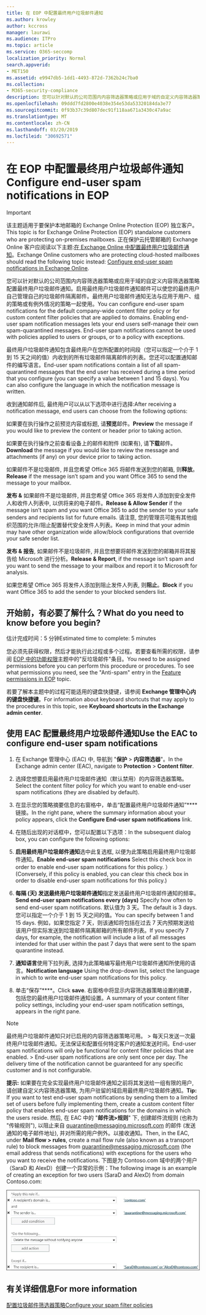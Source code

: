 ```yaml
---
title: 在 EOP 中配置最终用户垃圾邮件通知
ms.author: krowley
author: kccross
manager: laurawi
ms.audience: ITPro
ms.topic: article
ms.service: O365-seccomp
localization_priority: Normal
search.appverid:
- MET150
ms.assetid: e9947db5-1dd1-4493-872d-7362b24c7ba0
ms.collection:
- M365-security-compliance
description: 您可以针对默认的公司范围内内容筛选器策略或应用于域的自定义内容筛选器策略配置最终用户垃圾邮件通知。
ms.openlocfilehash: 09ddd7fd2800e4038e354e53da53320184da3e77
ms.sourcegitcommit: 0f93b37c39d807dec91f118aa671a3430c47a9ac
ms.translationtype: MT
ms.contentlocale: zh-CN
ms.lasthandoff: 03/20/2019
ms.locfileid: "30692571"
---
```

# <a name="configure-end-user-spam-notifications-in-eop"></a><span data-ttu-id="07ac0-103">在 EOP 中配置最终用户垃圾邮件通知</span><span class="sxs-lookup"><span data-stu-id="07ac0-103">Configure end-user spam notifications in EOP</span></span>
  
> [!IMPORTANT]
> <span data-ttu-id="07ac0-104">该主题适用于要保护本地邮箱的 Exchange Online Protection (EOP) 独立客户。</span><span class="sxs-lookup"><span data-stu-id="07ac0-104">This topic is for Exchange Online Protection (EOP) standalone customers who are protecting on-premises mailboxes.</span></span> <span data-ttu-id="07ac0-105">正在保护云托管邮箱的 Exchange Online 客户应阅读以下主题:[在 Exchange Online 中配置最终用户垃圾邮件通知](configure-end-user-spam-notifications-in-exchange-online.md)。</span><span class="sxs-lookup"><span data-stu-id="07ac0-105">Exchange Online customers who are protecting cloud-hosted mailboxes should read the following topic instead: [Configure end-user spam notifications in Exchange Online](configure-end-user-spam-notifications-in-exchange-online.md).</span></span> 
  
<span data-ttu-id="07ac0-p102">您可以针对默认的公司范围内内容筛选器策略或应用于域的自定义内容筛选器策略配置最终用户垃圾邮件通知。启用最终用户垃圾邮件通知邮件可以使您的最终用户自己管理自己的垃圾邮件隔离邮件。最终用户垃圾邮件通知无法与应用于用户、组的策略或有例外情况的策略一起使用。</span><span class="sxs-lookup"><span data-stu-id="07ac0-p102">You can configure end-user spam notifications for the default company-wide content filter policy or for custom content filter policies that are applied to domains. Enabling end-user spam notification messages lets your end users self-manage their own spam-quarantined messages. End-user spam notifications cannot be used with policies applied to users or groups, or to a policy with exceptions.</span></span>
  
<span data-ttu-id="07ac0-p103">最终用户垃圾邮件通知包含最终用户在您所配置的时间段（您可以指定一个介于 1 到 15 天之间的值）内收到的所有垃圾邮件隔离邮件的列表。您还可以配置通知邮件的编写语言。</span><span class="sxs-lookup"><span data-stu-id="07ac0-p103">End-user spam notifications contain a list of all spam-quarantined messages that the end user has received during a time period that you configure (you can specify a value between 1 and 15 days). You can also configure the language in which the notification message is written.</span></span>
  
<span data-ttu-id="07ac0-111">收到通知邮件后, 最终用户可以从以下选项中进行选择:</span><span class="sxs-lookup"><span data-stu-id="07ac0-111">After receiving a notification message, end users can choose from the following options:</span></span>

<span data-ttu-id="07ac0-112">如果要在执行操作之前预览内容或标题, 请**预览**邮件。</span><span class="sxs-lookup"><span data-stu-id="07ac0-112">**Preview** the message if you would like to preview the content or header prior to taking action.</span></span>

<span data-ttu-id="07ac0-113">如果要在执行操作之前查看设备上的邮件和附件 (如果有), 请**下载**邮件。</span><span class="sxs-lookup"><span data-stu-id="07ac0-113">**Download** the message if you would like to review the message and attachments (if any) on your device prior to taking action.</span></span>

<span data-ttu-id="07ac0-114">如果邮件不是垃圾邮件, 并且您希望 Office 365 将邮件发送到您的邮箱, 则**释放**。</span><span class="sxs-lookup"><span data-stu-id="07ac0-114">**Release** if the message isn’t spam and you want Office 365 to send the message to your mailbox.</span></span>

<span data-ttu-id="07ac0-115">**发布 &** 如果邮件不是垃圾邮件, 并且您希望 Office 365 将发件人添加到安全发件人和收件人列表中, 以供将来的电子邮件。</span><span class="sxs-lookup"><span data-stu-id="07ac0-115">**Release & Allow Sender** if the message isn’t spam and you want Office 365 to add the sender to your safe senders and recipients list for future emails.</span></span> <span data-ttu-id="07ac0-116">请注意, 您的管理员可能有其他组织范围的允许/阻止配置替代安全发件人列表。</span><span class="sxs-lookup"><span data-stu-id="07ac0-116">Keep in mind that your admin may have other organization wide allow/block configurations that override your safe sender list.</span></span>

<span data-ttu-id="07ac0-117">**发布 & 报告**, 如果邮件不是垃圾邮件, 并且您想要将邮件发送到您的邮箱并将其报告给 Microsoft 进行分析。</span><span class="sxs-lookup"><span data-stu-id="07ac0-117">**Release & Report**, if the message isn’t spam and you want to send the message to your mailbox and report it to Microsoft for analysis.</span></span>

<span data-ttu-id="07ac0-118">如果您希望 Office 365 将发件人添加到阻止发件人列表, 则**阻止**。</span><span class="sxs-lookup"><span data-stu-id="07ac0-118">**Block** if you want Office 365 to add the sender to your blocked senders list.</span></span>
  
## <a name="what-do-you-need-to-know-before-you-begin"></a><span data-ttu-id="07ac0-119">开始前，有必要了解什么？</span><span class="sxs-lookup"><span data-stu-id="07ac0-119">What do you need to know before you begin?</span></span>
<span data-ttu-id="07ac0-120"><a name="sectionSection0"> </a></span><span class="sxs-lookup"><span data-stu-id="07ac0-120"></span></span>

<span data-ttu-id="07ac0-121">估计完成时间：5 分钟</span><span class="sxs-lookup"><span data-stu-id="07ac0-121">Estimated time to complete: 5 minutes</span></span>
  
<span data-ttu-id="07ac0-p105">您必须先获得权限，然后才能执行此过程或多个过程。若要查看所需的权限，请参阅 [EOP 中的功能权限](eop/feature-permissions-in-eop.md)主题中的"反垃圾邮件"条目。</span><span class="sxs-lookup"><span data-stu-id="07ac0-p105">You need to be assigned permissions before you can perform this procedure or procedures. To see what permissions you need, see the "Anti-spam" entry in the [Feature permissions in EOP](eop/feature-permissions-in-eop.md) topic.</span></span> 
  
<span data-ttu-id="07ac0-124">若要了解本主题中的过程可能适用的键盘快捷键，请参阅 **Exchange 管理中心内的键盘快捷键**。</span><span class="sxs-lookup"><span data-stu-id="07ac0-124">For information about keyboard shortcuts that may apply to the procedures in this topic, see **Keyboard shortcuts in the Exchange admin center**.</span></span>
  
## <a name="use-the-eac-to-configure-end-user-spam-notifications"></a><span data-ttu-id="07ac0-125">使用 EAC 配置最终用户垃圾邮件通知</span><span class="sxs-lookup"><span data-stu-id="07ac0-125">Use the EAC to configure end-user spam notifications</span></span>

1. <span data-ttu-id="07ac0-126">在 Exchange 管理中心 (EAC) 中, 导航到 "**保护** \> **内容筛选器**"。</span><span class="sxs-lookup"><span data-stu-id="07ac0-126">In the Exchange admin center (EAC), navigate to **Protection** \> **Content filter**.</span></span>
    
2. <span data-ttu-id="07ac0-127">选择您想要启用最终用户垃圾邮件通知（默认禁用）的内容筛选器策略。</span><span class="sxs-lookup"><span data-stu-id="07ac0-127">Select the content filter policy for which you want to enable end-user spam notifications (they are disabled by default).</span></span>
    
3. <span data-ttu-id="07ac0-128">在显示您的策略摘要信息的右窗格中，单击“配置最终用户垃圾邮件通知”\*\*\*\* 链接。</span><span class="sxs-lookup"><span data-stu-id="07ac0-128">In the right pane, where the summary information about your policy appears, click the **Configure End-user spam notifications** link.</span></span> 
    
4. <span data-ttu-id="07ac0-129">在随后出现的对话框中，您可以配置以下选项：</span><span class="sxs-lookup"><span data-stu-id="07ac0-129">In the subsequent dialog box, you can configure the following options:</span></span>
    
1. <span data-ttu-id="07ac0-130">**启用最终用户垃圾邮件通知**选中此复选框, 以便为此策略启用最终用户垃圾邮件通知。</span><span class="sxs-lookup"><span data-stu-id="07ac0-130">**Enable end-user spam notifications** Select this check box in order to enable end-user spam notifications for this policy.</span></span> <span data-ttu-id="07ac0-131">）</span><span class="sxs-lookup"><span data-stu-id="07ac0-131">(Conversely, if this policy is enabled, you can clear this check box in order to disable end-user spam notifications for this policy.)</span></span> 
    
2. <span data-ttu-id="07ac0-132">**每隔 (天) 发送最终用户垃圾邮件通知**指定发送最终用户垃圾邮件通知的频率。</span><span class="sxs-lookup"><span data-stu-id="07ac0-132">**Send end-user spam notifications every (days)** Specify how often to send end-user spam notifications.</span></span> <span data-ttu-id="07ac0-133">默认值为 3 天。</span><span class="sxs-lookup"><span data-stu-id="07ac0-133">The default is 3 days.</span></span> <span data-ttu-id="07ac0-134">您可以指定一个介于 1 到 15 天之间的值。</span><span class="sxs-lookup"><span data-stu-id="07ac0-134">You can specify between 1 and 15 days.</span></span> <span data-ttu-id="07ac0-135">例如，如果您指定 7 天，则该通知将包括在过去 7 天内预期发送给该用户但实际发送到垃圾邮件隔离邮箱的所有邮件列表。</span><span class="sxs-lookup"><span data-stu-id="07ac0-135">If you specify 7 days, for example, the notification will include a list of all messages intended for that user within the past 7 days that were sent to the spam quarantine instead.</span></span> 
    
3. <span data-ttu-id="07ac0-136">**通知语言**使用下拉列表, 选择为此策略编写最终用户垃圾邮件通知所使用的语言。</span><span class="sxs-lookup"><span data-stu-id="07ac0-136">**Notification language** Using the drop-down list, select the language in which to write end-user spam notifications for this policy.</span></span> 
    
5. <span data-ttu-id="07ac0-137">单击“保存”\*\*\*\*。</span><span class="sxs-lookup"><span data-stu-id="07ac0-137">Click **save**.</span></span> <span data-ttu-id="07ac0-138">右窗格中将显示内容筛选器策略设置的摘要，包括您的最终用户垃圾邮件通知设置。</span><span class="sxs-lookup"><span data-stu-id="07ac0-138">A summary of your content filter policy settings, including your end-user spam notification settings, appears in the right pane.</span></span>
    
> [!NOTE]
>  <span data-ttu-id="07ac0-p109">最终用户垃圾邮件通知只对已启用的内容筛选器策略可用。 >  每天只发送一次最终用户垃圾邮件通知。无法保证和配置任何特定客户的通知发送时间。</span><span class="sxs-lookup"><span data-stu-id="07ac0-p109">End-user spam notifications will only be functional for content filter policies that are enabled. >  End-user spam notifications are only sent once per day. The delivery time of the notification cannot be guaranteed for any specific customer and is not configurable.</span></span> 
  
 <span data-ttu-id="07ac0-142">**提示:** 如果要在完全实现最终用户垃圾邮件通知之前将其发送给一组有限的用户, 请创建自定义内容筛选器策略, 为用户驻留的域启用最终用户垃圾邮件通知。</span><span class="sxs-lookup"><span data-stu-id="07ac0-142">**Tip:** If you want to test end-user spam notifications by sending them to a limited set of users before fully implementing them, create a custom content filter policy that enables end-user spam notifications for the domains in which the users reside.</span></span> <span data-ttu-id="07ac0-143">然后, 在 EAC 中的 "**邮件流\>规则**" 下, 创建邮件流规则 (也称为 "传输规则"), 以阻止来自 quarantine@messaging.microsoft.com 的邮件 (发送通知的电子邮件地址), 并对所需的用户例外。以接收通知。</span><span class="sxs-lookup"><span data-stu-id="07ac0-143">Then, in the EAC, under **Mail flow \> rules**, create a mail flow rule (also known as a transport rule) to block messages from quarantine@messaging.microsoft.com (the email address that sends notifications) with exceptions for the users who you want to receive the notifications.</span></span> <span data-ttu-id="07ac0-144">下图是为 Contoso.com 域中的两个用户（SaraD 和 AlexD）创建一个异常的示例：</span><span class="sxs-lookup"><span data-stu-id="07ac0-144">The following image is an example of creating an exception for two users (SaraD and AlexD) from domain Contoso.com:</span></span> 
  
![测试最终用户垃圾邮件通知的传输规则](media/EOP-ESN-testspecificusers.jpg)
  
## <a name="for-more-information"></a><span data-ttu-id="07ac0-146">有关详细信息</span><span class="sxs-lookup"><span data-stu-id="07ac0-146">For more information</span></span>

[<span data-ttu-id="07ac0-147">配置垃圾邮件筛选器策略</span><span class="sxs-lookup"><span data-stu-id="07ac0-147">Configure your spam filter policies</span></span>](configure-your-spam-filter-policies.md)
  
